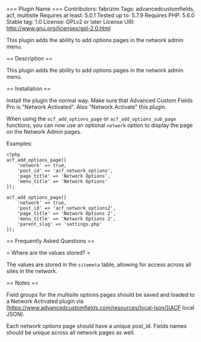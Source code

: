=== Plugin Name ===
Contributors: fabrizim
Tags: advancedcustomfields, acf, multisite
Requires at least: 5.0.1
Tested up to: 5.7.9
Requires PHP: 5.6.0
Stable tag: 1.0
License: GPLv2 or later
License URI: http://www.gnu.org/licenses/gpl-2.0.html

This plugin adds the ability to add options pages in the network admin menu.

== Description ==

This plugin adds the ability to add options pages in the network admin menu.

== Installation ==

Install the plugin the normal way. Make sure that Advanced Custom Fields Pro
is "Network Activated". Also "Network Activate" this plugin.

When using the `acf_add_options_page` or `acf_add_options_sub_page` functions,
you can now use an optional `network` option to display the page on the Network
Admin pages.

Examples:

```
<?php
acf_add_options_page([
    'network' => true,
    'post_id' => 'acf_network_options',
    'page_title' => 'Network Options',
    'menu_title' => 'Network Options'
]);

acf_add_options_page([
    'network' => true,
    'post_id' => 'acf_network_options2',
    'page_title' => 'Network Options 2',
    'menu_title' => 'Network Options 2',
    'parent_slug' => 'settings.php'
]);
```

== Frequently Asked Questions ==

= Where are the values stored? =

The values are stored in the `sitemeta` table, allowing for access
across all sites in the network.

== Notes ==

Field groups for the multisite options pages should be saved and loaded
to a Network Activated plugin via [https://www.advancedcustomfields.com/resources/local-json/](ACF local JSON).

Each network options page should have a unique post_id. Fields names should be
unique across all network pages as well. 
